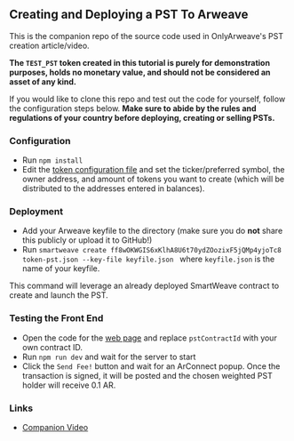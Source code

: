 ## Creating and Deploying a PST To Arweave

This is the companion repo of the source code used in OnlyArweave's PST creation article/video. 

**The `TEST_PST` token created in this tutorial is purely for
demonstration purposes, holds no monetary value, and should not be considered an asset of any kind.**

If you would like to clone this repo and test out the code for yourself, follow the configuration steps below. **Make sure to abide by the rules and regulations of your country
before deploying, creating or selling PSTs.**

### Configuration

- Run `npm install`
- Edit the [token configuration file](token-pst.json) and set the ticker/preferred symbol, the owner address, and amount of tokens you want to create (which will be distributed to the addresses entered in balances).

### Deployment 

- Add your Arweave keyfile to the directory (make sure you do **not** share this publicly or upload it to GitHub!)
- Run `smartweave create ff8wOKWGIS6xKlhA8U6t70ydZOozixF5jQMp4yjoTc8 token-pst.json --key-file keyfile.json ` where `keyfile.json` is the name of your keyfile.

This command will leverage an already deployed SmartWeave contract to create and launch the PST.

### Testing the Front End

- Open the code for the [web page](pages/index.js) and replace `pstContractId` with your own contract ID.
- Run `npm run dev` and wait for the server to start
- Click the `Send Fee!` button and wait for an ArConnect popup. Once the transaction is signed, it will be posted and the chosen weighted PST holder will receive 0.1 AR.

### Links

- [Companion Video](https://youtu.be/Kx1m9DlviEo)
